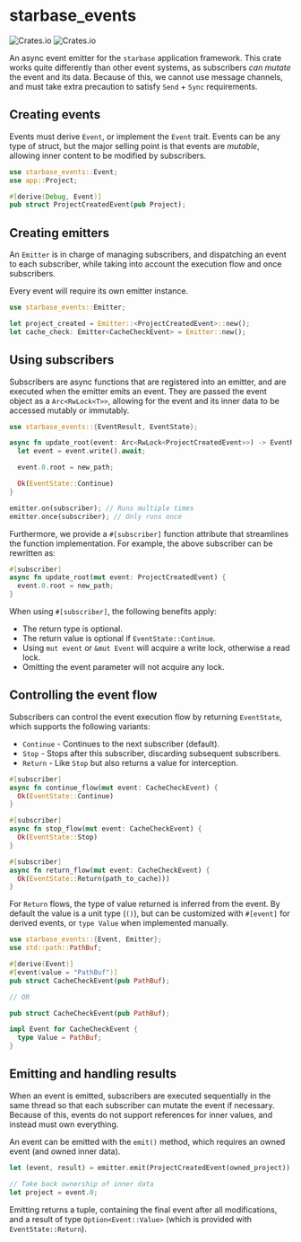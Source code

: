 # starbase_events

![Crates.io](https://img.shields.io/crates/v/starbase_events)
![Crates.io](https://img.shields.io/crates/d/starbase_events)

An async event emitter for the `starbase` application framework. This crate works quite differently
than other event systems, as subscribers _can mutate_ the event and its data. Because of this, we
cannot use message channels, and must take extra precaution to satisfy `Send` + `Sync` requirements.

## Creating events

Events must derive `Event`, or implement the `Event` trait. Events can be any type of struct, but
the major selling point is that events are _mutable_, allowing inner content to be modified by
subscribers.

```rust
use starbase_events::Event;
use app::Project;

#[derive(Debug, Event)]
pub struct ProjectCreatedEvent(pub Project);
```

## Creating emitters

An `Emitter` is in charge of managing subscribers, and dispatching an event to each subscriber,
while taking into account the execution flow and once subscribers.

Every event will require its own emitter instance.

```rust
use starbase_events::Emitter;

let project_created = Emitter::<ProjectCreatedEvent>::new();
let cache_check: Emitter<CacheCheckEvent> = Emitter::new();
```

## Using subscribers

Subscribers are async functions that are registered into an emitter, and are executed when the
emitter emits an event. They are passed the event object as a `Arc<RwLock<T>>`, allowing for the
event and its inner data to be accessed mutably or immutably.

```rust
use starbase_events::{EventResult, EventState};

async fn update_root(event: Arc<RwLock<ProjectCreatedEvent>>) -> EventResult<ProjectCreatedEvent> {
  let event = event.write().await;

  event.0.root = new_path;

  Ok(EventState::Continue)
}

emitter.on(subscriber); // Runs multiple times
emitter.once(subscriber); // Only runs once
```

Furthermore, we provide a `#[subscriber]` function attribute that streamlines the function
implementation. For example, the above subscriber can be rewritten as:

```rust
#[subscriber]
async fn update_root(mut event: ProjectCreatedEvent) {
  event.0.root = new_path;
}
```

When using `#[subscriber]`, the following benefits apply:

- The return type is optional.
- The return value is optional if `EventState::Continue`.
- Using `mut event` or `&mut Event` will acquire a write lock, otherwise a read lock.
- Omitting the event parameter will not acquire any lock.

## Controlling the event flow

Subscribers can control the event execution flow by returning `EventState`, which supports the
following variants:

- `Continue` - Continues to the next subscriber (default).
- `Stop` - Stops after this subscriber, discarding subsequent subscribers.
- `Return` - Like `Stop` but also returns a value for interception.

```rust
#[subscriber]
async fn continue_flow(mut event: CacheCheckEvent) {
  Ok(EventState::Continue)
}

#[subscriber]
async fn stop_flow(mut event: CacheCheckEvent) {
  Ok(EventState::Stop)
}

#[subscriber]
async fn return_flow(mut event: CacheCheckEvent) {
  Ok(EventState::Return(path_to_cache)))
}
```

For `Return` flows, the type of value returned is inferred from the event. By default the value is a
unit type (`()`), but can be customized with `#[event]` for derived events, or `type Value` when
implemented manually.

```rust
use starbase_events::{Event, Emitter};
use std::path::PathBuf;

#[derive(Event)]
#[event(value = "PathBuf")]
pub struct CacheCheckEvent(pub PathBuf);

// OR

pub struct CacheCheckEvent(pub PathBuf);

impl Event for CacheCheckEvent {
  type Value = PathBuf;
}
```

## Emitting and handling results

When an event is emitted, subscribers are executed sequentially in the same thread so that each
subscriber can mutate the event if necessary. Because of this, events do not support references for
inner values, and instead must own everything.

An event can be emitted with the `emit()` method, which requires an owned event (and owned inner
data).

```rust
let (event, result) = emitter.emit(ProjectCreatedEvent(owned_project)).await?;

// Take back ownership of inner data
let project = event.0;
```

Emitting returns a tuple, containing the final event after all modifications, and a result of type
`Option<Event::Value>` (which is provided with `EventState::Return`).
